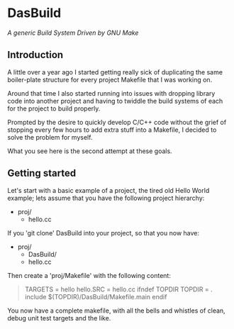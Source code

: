 # DasBuild
*A generic Build System Driven by GNU Make*

## Introduction

A little over a year ago I started getting really sick of duplicating the
same boiler-plate structure for every project Makefile that I was working on.

Around that time I also started running into issues with dropping library code
into another project and having to twiddle the build systems of each for
the project to build properly.

Prompted by the desire to quickly develop C/C++ code without the grief of
stopping every few hours to add extra stuff into a Makefile, I decided to solve
the problem for myself.

What you see here is the second attempt at these goals.

## Getting started

Let's start with a basic example of a project, the tired old Hello World
example; lets assume that you have the following project hierarchy:

* proj/
  * hello.cc

If you 'git clone' DasBuild into your project, so that you now have:

* proj/
  * DasBuild/
  * hello.cc

Then create a 'proj/Makefile' with the following content:

> TARGETS = hello
> hello.SRC = hello.cc
> ifndef TOPDIR
>   TOPDIR = .
>   include $(TOPDIR)/DasBuild/Makefile.main
> endif

You now have a complete makefile, with all the bells and whistles of clean,
debug unit test targets and the like.
